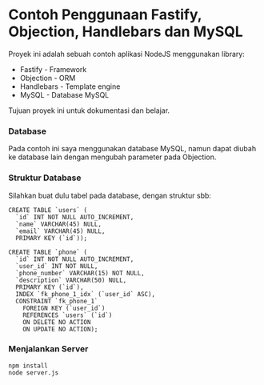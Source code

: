 # Contoh Penggunaan Fastify, Objection, Handlebars dan MySQL

Proyek ini adalah sebuah contoh aplikasi NodeJS menggunakan library:

* Fastify - Framework 
* Objection - ORM
* Handlebars - Template engine
* MySQL - Database MySQL

Tujuan proyek ini untuk dokumentasi dan belajar.

### Database

Pada contoh ini saya menggunakan database MySQL, namun dapat diubah ke database lain dengan mengubah parameter pada Objection.

### Struktur Database

Silahkan buat dulu tabel pada database, dengan struktur sbb:

    
    CREATE TABLE `users` (
      `id` INT NOT NULL AUTO_INCREMENT,
      `name` VARCHAR(45) NULL,
      `email` VARCHAR(45) NULL,
      PRIMARY KEY (`id`));
    
    CREATE TABLE `phone` (
      `id` INT NOT NULL AUTO_INCREMENT,
      `user_id` INT NOT NULL,
      `phone_number` VARCHAR(15) NOT NULL,
      `description` VARCHAR(50) NULL,
      PRIMARY KEY (`id`),
      INDEX `fk_phone_1_idx` (`user_id` ASC),
      CONSTRAINT `fk_phone_1`
        FOREIGN KEY (`user_id`)
        REFERENCES `users` (`id`)
        ON DELETE NO ACTION
        ON UPDATE NO ACTION);

### Menjalankan Server

    npm install
    node server.js



